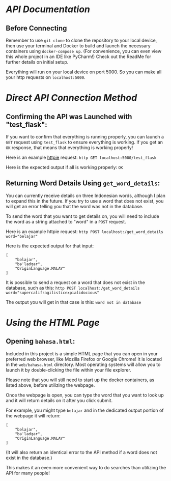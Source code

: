 # *API Documentation*

## Before Connecting

Remember to use ```git clone``` to clone the repository to your local device, then use your terminal and Docker to build and launch the necessary containers using ```docker-compose up```.  (For convenience, you can even view this whole project in an IDE like PyCharm!)  Check out the ReadMe for further details on initial setup.

Everything will run on your local device on port 5000.  So you can make all your http requests on ```localhost:5000```.

# *Direct API Connection Method*

## Confirming the API was Launched with "test_flask":

If you want to confirm that everything is running properly, you can launch a ```GET``` request using ```test_flask``` to ensure everything is working.  If you get an ```OK``` response, that means that everything is working properly!

Here is an example [httpie](https://httpie.io/) request:
```http GET localhost:5000/test_flask```

Here is the expected output if all is working properly:
```OK```

## Returning Word Details Using ```get_word_details```:

You can currently receive details on three Indonesian words, although I plan to expand this in the future.  If you try to use a word that does not exist, you will get an error telling you that the word was not in the database.

To send the word that you want to get details on, you will need to include the word as a string attached to "word" in a ```POST``` request.

Here is an example httpie request:
```http POST localhost:/get_word_details word="belajar"```

Here is the expected output for that input:
```
[
    "bəlajar",
    "bəˈladʒar",
    "OriginLanguage.MALAY"
]
```

It is possible to send a request on a word that does not exist in the database, such as this:
```http POST localhost:/get_word_details word="supercalifragilisticexpialidocious"```

The output you will get in that case is this:
```word not in database```

# *Using the HTML Page*

## Opening ```bahasa.html```:

Included in this project is a simple HTML page that you can open in your preferred web browser, like Mozilla Firefox or Google Chrome!  It is located in the ```web/bahasa.html``` directory.  Most operating systems will allow you to launch it by double-clicking the file within your file explorer.

Please note that you will still need to start up the docker containers, as listed above, before utilizing the webpage.

Once the webpage is open, you can type the word that you want to look up and it will return details on it after you click submit.

For example, you might type ```belajar``` and in the dedicated output portion of the webpage it will return:
```
[
    "bəlajar",
    "bəˈladʒar",
    "OriginLanguage.MALAY"
]
```

(It will also return an identical error to the API method if a word does not exist in the database.)

This makes it an even more convenient way to do searches than utilizing the API for many people!

